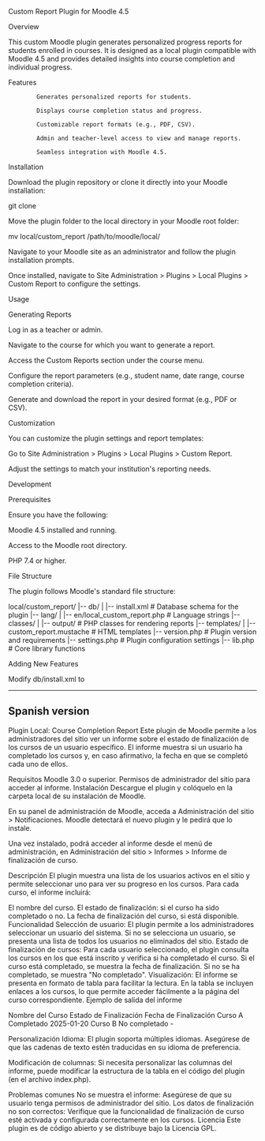 Custom Report Plugin for Moodle 4.5

Overview

This custom Moodle plugin generates personalized progress reports for students enrolled in courses. It is designed as a local plugin compatible with Moodle 4.5 and provides detailed insights into course completion and individual progress.

Features

			Generates personalized reports for students.

			Displays course completion status and progress.

			Customizable report formats (e.g., PDF, CSV).

			Admin and teacher-level access to view and manage reports.

			Seamless integration with Moodle 4.5.



Installation

Download the plugin repository or clone it directly into your Moodle installation:

git clone

Move the plugin folder to the local directory in your Moodle root folder:

mv local/custom_report /path/to/moodle/local/

Navigate to your Moodle site as an administrator and follow the plugin installation prompts.

Once installed, navigate to Site Administration > Plugins > Local Plugins > Custom Report to configure the settings.




Usage

Generating Reports

Log in as a teacher or admin.

Navigate to the course for which you want to generate a report.

Access the Custom Reports section under the course menu.

Configure the report parameters (e.g., student name, date range, course completion criteria).

Generate and download the report in your desired format (e.g., PDF or CSV).




Customization

You can customize the plugin settings and report templates:

Go to Site Administration > Plugins > Local Plugins > Custom Report.

Adjust the settings to match your institution's reporting needs.

Development



Prerequisites

Ensure you have the following:

Moodle 4.5 installed and running.

Access to the Moodle root directory.

PHP 7.4 or higher.






File Structure

The plugin follows Moodle's standard file structure:

local/custom_report/
|-- db/
|   |-- install.xml      # Database schema for the plugin
|-- lang/
|   |-- en/local_custom_report.php # Language strings
|-- classes/
|   |-- output/          # PHP classes for rendering reports
|-- templates/
|   |-- custom_report.mustache # HTML templates
|-- version.php          # Plugin version and requirements
|-- settings.php         # Plugin configuration settings
|-- lib.php              # Core library functions

Adding New Features

Modify db/install.xml to

-----------------
Spanish version
----------------


Plugin Local: Course Completion Report
Este plugin de Moodle permite a los administradores del sitio ver un informe sobre el estado de finalización de los cursos de un usuario específico. El informe muestra si un usuario ha completado los cursos y, en caso afirmativo, la fecha en que se completó cada uno de ellos.

Requisitos
Moodle 3.0 o superior.
Permisos de administrador del sitio para acceder al informe.
Instalación
Descargue el plugin y colóquelo en la carpeta local de su instalación de Moodle.

En su panel de administración de Moodle, acceda a Administración del sitio > Notificaciones. Moodle detectará el nuevo plugin y le pedirá que lo instale.

Una vez instalado, podrá acceder al informe desde el menú de administración, en Administración del sitio > Informes > Informe de finalización de curso.

Descripción
El plugin muestra una lista de los usuarios activos en el sitio y permite seleccionar uno para ver su progreso en los cursos. Para cada curso, el informe incluirá:

El nombre del curso.
El estado de finalización: si el curso ha sido completado o no.
La fecha de finalización del curso, si está disponible.
Funcionalidad
Selección de usuario:
El plugin permite a los administradores seleccionar un usuario del sistema. Si no se selecciona un usuario, se presenta una lista de todos los usuarios no eliminados del sitio.
Estado de finalización de cursos:
Para cada usuario seleccionado, el plugin consulta los cursos en los que está inscrito y verifica si ha completado el curso.
Si el curso está completado, se muestra la fecha de finalización. Si no se ha completado, se muestra "No completado".
Visualización:
El informe se presenta en formato de tabla para facilitar la lectura. En la tabla se incluyen enlaces a los cursos, lo que permite acceder fácilmente a la página del curso correspondiente.
Ejemplo de salida del informe

Nombre del Curso	Estado de Finalización	Fecha de Finalización
Curso A	Completado	2025-01-20
Curso B	No completado	-


Personalización
Idioma: El plugin soporta múltiples idiomas. Asegúrese de que las cadenas de texto estén traducidas en su idioma de preferencia.

Modificación de columnas: Si necesita personalizar las columnas del informe, puede modificar la estructura de la tabla en el código del plugin (en el archivo index.php).

Problemas comunes
No se muestra el informe: Asegúrese de que su usuario tenga permisos de administrador del sitio.
Los datos de finalización no son correctos: Verifique que la funcionalidad de finalización de curso esté activada y configurada correctamente en los cursos.
Licencia
Este plugin es de código abierto y se distribuye bajo la Licencia GPL.